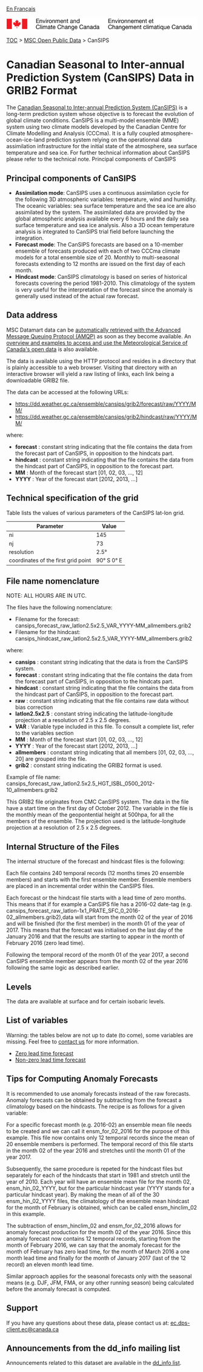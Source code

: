 [En Français](readme_cansips-datamart_fr.md)

![ECCC logo](../../img_eccc-logo.png)

[TOC](../../readme_en.md) > [MSC Open Public Data](../readme_en.md) > CanSIPS

# Canadian Seasonal to Inter-annual Prediction System (CanSIPS) Data in GRIB2 Format

The [Canadian Seasonal to Inter-annual Prediction System (CanSIPS)](readme_cansips_en.md) is a long-term prediction system whose objective is to forecast the evolution of global climate conditions. CanSIPS is a multi-model ensemble (MME) system using two climate models developed by the Canadian Centre for Climate Modelling and Analysis (CCCma). It is a fully coupled atmosphere-ocean-ice-land prediction system relying on the operationnal data assimilation infrastructure for the initial state of the atmosphere, sea surface temperature and sea ice. For further technical information about CanSIPS please refer to the technical note.
Principal components of CanSIPS

## Principal components of CanSIPS
    
* __Assimilation mode__: CanSIPS uses a continuous assimilation cycle for the following 3D atmospheric variables: temperature, wind and humidity. The oceanic variables: sea surface temperature and the sea ice are also assimilated by the system. The assimilated data are provided by the global atmospheric analysis available every 6 hours and the daily sea surface temperature and sea ice analysis. Also a 3D ocean temperature analysis is integrated to CanSIPS trial field before launching the integration.
* __Forecast mode__: The CanSIPS forecasts are based on a 10-member ensemble of forecasts produced with each of two CCCma climate models for a total ensemble size of 20. Monthly to multi-seasonal forecasts extending to 12 months are issued on the first day of each month.
* __Hindcast mode__: CanSIPS climatology is based on series of historical forecasts covering the period 1981-2010. This climatology of the system is very useful for the interpretation of the forecast since the anomaly is generally used instead of the actual raw forecast.

## Data address 

MSC Datamart data can be [automatically retrieved with the Advanced Message Queuing Protocol (AMQP)](.../../msc-datamart/amqp_en.md) as soon as they become available. An [overview and examples to access and use the Meteorological Service of Canada's open data](.../../how-to/readme_en.md) is also available.

The data is available using the HTTP protocol and resides in a directory that is plainly accessible to a web browser. Visiting that directory with an interactive browser will yield a raw listing of links, each link being a downloadable GRIB2 file.

The data can be accessed at the following URLs:

* https://dd.weather.gc.ca/ensemble/cansips/grib2/forecast/raw/YYYY/MM/
* https://dd.weather.gc.ca/ensemble/cansips/grib2/hindcast/raw/YYYY/MM/

where:

* __forecast__ : constant string indicating that the file contains the data from the forecast part of CanSIPS, in opposition to the hindcats part.
* __hindcast__ : constant string indicating that the file contains the data from the hindcast part of CanSIPS, in opposition to the forecast part.
* __MM__ : Month of the forecast start [01, 02, 03, ..., 12]
* __YYYY__ : Year of the forecast start [2012, 2013, ...]

## Technical specification of the grid

Table lists the values of various parameters of the CanSIPS lat-lon grid.

| Parameter | Value |
| ------ | ------ |
| ni | 145 |
| nj | 73 | 
| resolution | 2.5° |
| coordinates of the first grid point | 90° S  0° E | 

## File name nomenclature 

NOTE: ALL HOURS ARE IN UTC.

The files have the following nomenclature:

* Filename for the forecast: cansips_forecast_raw_latlon2.5x2.5_VAR_YYYY-MM_allmembers.grib2
* Filename for the hindcast: cansips_hindcast_raw_latlon2.5x2.5_VAR_YYYY-MM_allmembers.grib2

where:

* __cansips__ : constant string indicating that the data is from the CanSIPS system.
* __forecast__ : constant string indicating that the file contains the data from the forecast part of CanSIPS, in opposition to the hindcats part.
* __hindcast__ : constant string indicating that the file contains the data from the hindcast part of CanSIPS, in opposition to the forecast part.
* __raw__ : constant string indicating that the file contains raw data without bias correction
* __latlon2.5x2.5__ : constant string indicating the latitude-longitude projection at a resolution of 2.5 x 2.5 degrees.
* __VAR__ : Variable type included in this file. To consult a complete list, refer to the variables section
* __MM__ : Month of the forecast start [01, 02, 03, ..., 12]
* __YYYY__ : Year of the forecast start [2012, 2013, ...]
* __allmembers__ : constant string indicating that all members [01, 02, 03, ..., 20] are grouped into the file.
* __grib2__ : constant string indicating the GRIB2 format is used.

Example of file name: cansips_forecast_raw_latlon2.5x2.5_HGT_ISBL_0500_2012-10_allmembers.grib2

This GRIB2 file originates from CMC CanSIPS system. The data in the file have a start time on the first day of October 2012. The variable in the file is the monthly mean of the geopontential height at 500hpa, for all the members of the ensemble. The projection used is the latitude-longitude projection at a resolution of 2.5 x 2.5 degrees.

## Internal Structure of the Files

The internal structure of the forecast and hindcast files is the following: 

Each file contains 240 temporal records (12 months times 20 ensemble members) and starts with the first ensemble member. Ensemble members are placed in an incremental order within the CanSIPS files.

Each forecast or the hindcast file starts with a lead time of zero months. This means that if for example a CanSIPS file has a 2016-02 date-tag (e.g. cansips_forecast_raw_latlon-1x1_PRATE_SFC_0_2016-02_allmembers.grib2),data will start from the month 02 of the year of 2016 and will be finished (for the first member) in the month 01 of the year of 2017. This means that the forecast was initialised on the last day of the January 2016 and that the results are starting to appear in the month of February 2016 (zero lead time).

Following the temporal record of the month 01 of the year 2017, a second CanSIPS ensemble member appears from the month 02 of the year 2016 following the same logic as described earlier.

## Levels

The data are available at surface and for certain isobaric levels.

## List of variables

Warning: the tables below are not up to date (to come), some variables are missing. Feel free to [contact us](mailto:ec.dps-client.ec@canada.ca) for more information.

* [Zero lead time forecast](https://weather.gc.ca/grib/CANSIPS/CANSIPS_latlon2.5x2.5_ALL_VAR_Lead-time-month-ZERO_hindcast_e.html)
* [Non-zero lead time forecast](https://weather.gc.ca/grib/CANSIPS/CANSIPS_latlon2.5x2.5_ALL_VAR_Lead-time-month-NONZERO_hindcast_e.html)

## Tips for Computing Anomaly Forecasts

It is recommended to use anomaly forecasts instead of the raw forecasts. Anomaly forecasts can be obtained by subtracting from the forecast a climatology based on the hindcasts. The recipe is as follows for a given variable:

For a specific forecast month (e.g. 2016-02) an ensemble mean file needs to be created and we can call it ensm_for_02_2016 for the purpose of this example. This file now contains only 12 temporal records since the mean of 20 ensemble members is performed. The temporal record of this file starts in the month 02 of the year 2016 and stretches until the month 01 of the year 2017.

Subsequently, the same procedure is repeted for the hindcast files but separately for each of the hindcasts that start in 1981 and stretch until the year of 2010. Each year will have an ensemble mean file for the month 02, ensm_hin_02_YYYY, but for the particular hindcast year (YYYY stands for a particular hindcast year). By making the mean of all of the 30 ensm_hin_02_YYYY files, the climatology of the ensemble mean hindcast for the month of February is obtained, which can be called ensm_hinclim_02 in this example.

The subtraction of ensm_hinclim_02 and ensm_for_02_2016 allows for anomaly forecast production for the month 02 of the year 2016. Since this anomaly forecast now contains 12 temporal records, starting from the month of February 2016, we can say that the anomaly forecast for the month of February has zero lead time, for the month of March 2016 a one month lead time and finally for the month of January 2017 (last of the 12 record) an eleven month lead time.

Similar approach applies for the seasonal forecasts only with the seasonal means (e.g. DJF, JFM, FMA, or any other running season) being calculated before the anomaly forecast is computed.

## Support

If you have any questions about these data, please contact us at: ec.dps-client.ec@canada.ca

## Announcements from the dd_info mailing list 

Announcements related to this dataset are available in the [dd_info list](https://lists.ec.gc.ca/cgi-bin/mailman/listinfo/dd_info).
